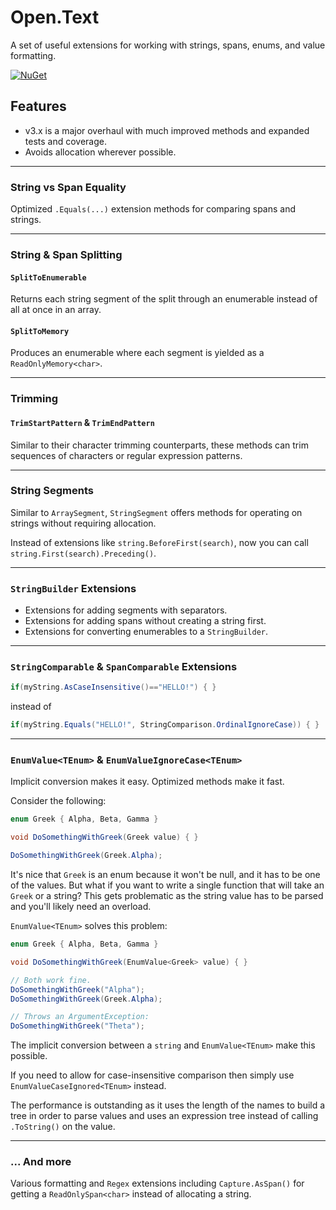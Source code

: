 # Open.Text

A set of useful extensions for working with strings, spans, enums, and value formatting.

[![NuGet](https://img.shields.io/nuget/v/Open.Text.svg)](https://www.nuget.org/packages/Open.Text/)

## Features

* v3.x is a major overhaul with much improved methods and expanded tests and coverage.
* Avoids allocation wherever possible.

---

### String vs Span Equality

Optimized `.Equals(...)` extension methods for comparing spans and strings.

---

### String & Span Splitting

#### `SplitToEnumerable`

Returns each string segment of the split through an enumerable instead of all at once in an array.

#### `SplitToMemory`

Produces an enumerable where each segment is yielded as a `ReadOnlyMemory<char>`.

---

### Trimming

#### `TrimStartPattern` & `TrimEndPattern`

Similar to their character trimming counterparts, these methods can trim sequences of characters or regular expression patterns.

---

### String Segments

Similar to `ArraySegment`, `StringSegment` offers methods for operating on strings without requiring allocation.

Instead of extensions like `string.BeforeFirst(search)`, now you can call `string.First(search).Preceding()`.

---

### `StringBuilder` Extensions

* Extensions for adding segments with separators.
* Extensions for adding spans without creating a string first.
* Extensions for converting enumerables to a `StringBuilder`.

---

### `StringComparable` & `SpanComparable` Extensions

```cs
if(myString.AsCaseInsensitive()=="HELLO!") { }
```

instead of

```cs
if(myString.Equals("HELLO!", StringComparison.OrdinalIgnoreCase)) { }
```
---

### `EnumValue<TEnum>` & `EnumValueIgnoreCase<TEnum>`

Implicit conversion makes it easy.  Optimized methods make it fast.

Consider the following:

```cs
enum Greek { Alpha, Beta, Gamma }

void DoSomethingWithGreek(Greek value) { }

DoSomethingWithGreek(Greek.Alpha);
```

It's nice that `Greek` is an enum because it won't be null, and it has to be one of the values.
But what if you want to write a single function that will take an `Greek` or a string?
This gets problematic as the string value has to be parsed and you'll likely need an overload.

`EnumValue<TEnum>` solves this problem:

```cs
enum Greek { Alpha, Beta, Gamma }

void DoSomethingWithGreek(EnumValue<Greek> value) { }

// Both work fine.
DoSomethingWithGreek("Alpha");
DoSomethingWithGreek(Greek.Alpha);

// Throws an ArgumentException:
DoSomethingWithGreek("Theta");
```

The implicit conversion between a `string` and `EnumValue<TEnum>` make this possible.

If you need to allow for case-insensitive comparison then simply use `EnumValueCaseIgnored<TEnum>` instead.

The performance is outstanding as it uses the length of the names to build a tree in order to parse values and uses an expression tree instead of calling `.ToString()` on the value.

---

### ... And more

Various formatting and `Regex` extensions including `Capture.AsSpan()` for getting a `ReadOnlySpan<char>` instead of allocating a string.

